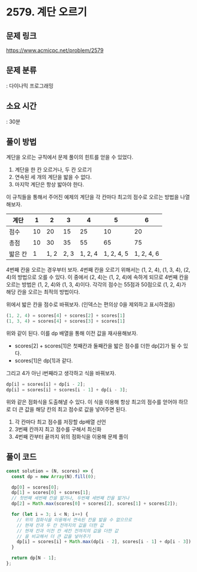 # 2579. 계단 오르기

## 문제 링크

https://www.acmicpc.net/problem/2579

## 문제 분류

: 다이나믹 프로그래밍

## 소요 시간

: 30분

## 풀이 방법

계단을 오르는 규칙에서 문제 풀이의 힌트를 얻을 수 있었다.

1. 계단을 한 칸 오르거나, 두 칸 오르기
2. 연속된 세 개의 계단을 밟을 수 없다.
3. 마지막 계단은 항상 밟아야 한다.

이 규칙들을 통해서 주어진 예제의 계단을 각 칸마다 최고의 점수로 오르는 방법을 나열해보자.

| 계단    | 1   | 2    | 3    | 4       | 5          | 6          |
| ------- | --- | ---- | ---- | ------- | ---------- | ---------- |
| 점수    | 10  | 20   | 15   | 25      | 10         | 20         |
| 총점    | 10  | 30   | 35   | 55      | 65         | 75         |
| 밟은 칸 | 1   | 1, 2 | 2, 3 | 1, 2, 4 | 1, 2, 4, 5 | 1, 2, 4, 6 |

4번째 칸을 오르는 경우부터 보자. 4번째 칸을 오르기 위해서는 (1, 2, 4), (1, 3, 4), (2, 4)의 방법으로 오를 수 있다. 이 중에서 (2, 4)는 (1, 2, 4)에 속하게 되므로 4번째 칸을 오르는 방법은 (1, 2, 4)와 (1, 3, 4)이다. 각각의 점수는 55점과 50점으로 (1, 2, 4)가 해당 칸을 오르는 최적의 방법이다.

위에서 밟은 칸을 점수로 바꿔보자. (인덱스는 편의상 0을 제외하고 표시하겠음)

```js
(1, 2, 4) = scores[4] + scores[2] + scores[1]
(1, 3, 4) = scores[4] + scores[3] + scores[1]
```

위와 같이 된다. 이를 dp 배열을 통해 이전 값을 재사용해보자.

- scores[2] + scores[1]은 첫째칸과 둘째칸을 밟은 점수를 더한 dp[2]가 될 수 있다.
- scores[1]은 dp[1]과 같다.

그리고 4가 아닌 i번째라고 생각하고 식을 바꿔보자.

```js
dp[i] = scores[i] + dp[i - 2];
dp[i] = scores[i] + scores[i - 1] + dp[i - 3];
```

위와 같은 점화식을 도출해낼 수 있다. 이 식을 이용해 항상 최고의 점수를 얻어야 하므로 더 큰 값을 해당 칸의 최고 점수로 값을 넣어주면 된다.

1. 각 칸마다 최고 점수를 저장할 dp배열 선언
2. 3번째 칸까지 최고 점수를 구해서 최신화
3. 4번째 칸부터 끝까지 위의 점화식을 이용해 문제 풀이

## 풀이 코드

```js
const solution = (N, scores) => {
  const dp = new Array(N).fill(0);

  dp[0] = scores[0];
  dp[1] = scores[0] + scores[1];
  // 첫번째 세번째 칸을 밟거나, 두번째 세번째 칸을 밟거나
  dp[2] = Math.max(scores[0] + scores[2], scores[1] + scores[2]);

  for (let i = 3; i < N; i++) {
    // 위의 점화식을 이용해서 연속된 칸을 밟을 수 없으므로
    // 현재 칸과 두 칸 전까지의 값을 더한 값
    // 현재 칸과 이전 칸 세칸 전까지의 값을 더한 값
    // 을 비교해서 더 큰 값을 넣어주기
    dp[i] = scores[i] + Math.max(dp[i - 2], scores[i - 1] + dp[i - 3]);
  }

  return dp[N - 1];
};
```
